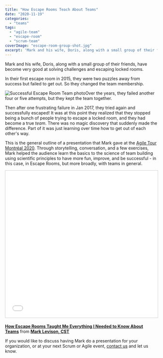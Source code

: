 ```yaml
---
title: "How Escape Rooms Teach About Teams"
date: "2020-11-19"
categories: 
  - "teams"
tags: 
  - "agile-team"
  - "escape-room"
  - "scrum-team"
coverImage: "escape-room-group-shot.jpg"
excerpt: 'Mark and his wife, Doris, along with a small group of their friends, have become very good'
---
```


Mark and his wife, Doris, along with a small group of their friends, have become very good at solving challenges and escaping locked rooms.

In their first escape room in 2015, they were two puzzles away from success but failed to get out. So they changed the team membership.

![Successful Escape Room Team photo](src/content/blog/how-escape-rooms-teach-about-teams/images/escape-room-group-shot-768x1024.jpg)Over the years, they failed another four or five attempts, but they kept the team together.

Then after one frustrating failure in Jan 2017, they tried again and successfully escaped! It was at this point they realized that they stopped being a bunch of people trying to escape a locked room, and they had become a true _team_. There was no magic discovery that suddenly made the difference. Part of it was just learning over time how to get out of each other's way.

This is the general outline of a presentation that Mark gave at the [Agile Tour Montréal 2020](https://www.agiletourmontreal.com/). Through storytelling, conversation, and a few exercises, Mark helped the audience learn the basics to the science of team building using scientific principles to have more fun, improve, and be successful - in this case, in Escape Rooms, but more broadly, with teams in general.

<iframe style="border: 1px solid #CCC; border-width: 1px; margin-bottom: 5px; max-width: 100%;" src="//www.slideshare.net/slideshow/embed_code/key/Lq2LlX5umP6sYP" width="595" height="485" frameborder="0" marginwidth="0" marginheight="0" scrolling="no" allowfullscreen="allowfullscreen"></iframe>

**[How Escape Rooms Taught Me Everything I Needed to Know About Teams](//www.slideshare.net/mlevison/how-escape-rooms-taught-me-everything-i-needed-to-know-about-teams "How Escape Rooms Taught Me Everything I Needed to Know About Teams")** from **[Mark Levison, CST](https://www.slideshare.net/mlevison)**

If you would like to discuss having Mark do a presentation for your organization, or at your next Scrum or Agile event, [contact us](/contact-us) and let us know.

